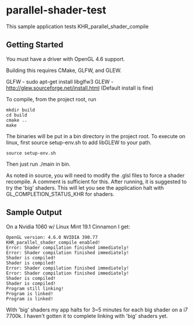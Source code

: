 # parallel-shader-test

This sample application tests KHR_parallel_shader_compile

## Getting Started

You must have a driver with OpenGL 4.6 support.

Building this requires CMake, GLFW, and GLEW.

GLFW - sudo apt-get install libglfw3
GLEW - http://glew.sourceforge.net/install.html (Default install is fine)

To compile, from the project root, run

```
mkdir build
cd build
cmake ..
make
```

The binaries will be put in a bin directory in the project root.
To execute on linux, first source setup-env.sh to add libGLEW to your path. 

```
source setup-env.sh
```

Then just run ./main in bin.

As noted in source, you will need to modify the .glsl files to force a shader recompile. 
A comment is sufficient for this. After running, it is suggested to try the 'big' shaders.
This will let you see the application halt with GL_COMPLETION_STATUS_KHR for shaders. 

## Sample Output

On a Nvidia 1060 w/ Linux Mint 19.1 Cinnamon I get:

```
OpenGL version: 4.6.0 NVIDIA 390.77
KHR_parallel_shader_compile enabled!
Error: Shader compilation finished immediately!
Error: Shader compilation finished immediately!
Shader is compiled!
Shader is compiled!
Error: Shader compilation finished immediately!
Error: Shader compilation finished immediately!
Shader is compiled!
Shader is compiled!
Program still linking!
Program is linked!
Program is linked!
```

With 'big' shaders my app halts for 3~5 minutes for each big shader on a i7 7700k.
I haven't gotten it to complete linking with 'big' shaders yet.